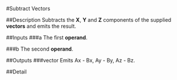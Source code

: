 #Subtract Vectors

##Description
Subtracts the **X**, **Y** and **Z** components of the supplied **vectors** and emits the result.

##Inputs
###a
The first **operand**.

###b
The second **operand**.

##Outputs
###vector
Emits Ax - Bx, Ay - By, Az - Bz.

##Detail

